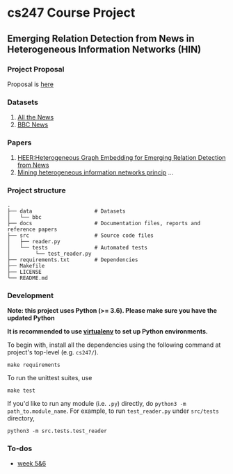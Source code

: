 # cs247 Course Project

## Emerging Relation Detection from News in Heterogeneous Information Networks (HIN)

### Project Proposal

Proposal is [here](https://github.com/jiaowoshabi/cs247/blob/master/docs/submission_17474255.pdf)

### Datasets

1. [All the News](https://www.kaggle.com/snapcrack/all-the-news)
2. [BBC News](http://mlg.ucd.ie/files/datasets/bbc-fulltext.zip)

### Papers

1. [HEER:Heterogeneous Graph Embedding for Emerging Relation Detection from News](https://github.com/jiaowoshabi/cs247/blob/master/docs/Zhang%20et%20al.%20-%202016%20-%20Heer%20Heterogeneous%20graph%20embedding%20for%20emerging%20r.pdf)
2. [Mining heterogeneous information networks princip](https://github.com/jiaowoshabi/cs247/blob/master/docs/Sun%20and%20Han%20-%202012%20-%20Mining%20heterogeneous%20information%20networks%20princip.pdf)
...

### Project structure
    .
    ├── data                    # Datasets 
    │   └── bbc
    ├── docs                    # Documentation files, reports and reference papers
    ├── src                     # Source code files
    │   ├── reader.py
    │   └── tests               # Automated tests
    │        └── test_reader.py
    ├── requirements.txt        # Dependencies
    ├── Makefile
    ├── LICENSE
    └── README.md

### Development

**Note: this project uses Python (>= 3.6). Please make sure you have the updated Python**

**It is recommended to use [virtualenv](https://virtualenv.pypa.io/en/latest/) to set up Python environments.**

To begin with, install all the dependencies using the following command at project's top-level (e.g. `cs247/`).

```
make requirements
```

To run the unittest suites, use

```
make test
```

If you'd like to run any module (i.e. `.py`) directly, do `python3 -m path_to.module_name`. For example, to run `test_reader.py` under `src/tests` directory, 

```
python3 -m src.tests.test_reader
```

### To-dos

- [week 5&6](https://slack-files.com/THGNH4N4T-FJD2JBKTJ-0294d28278)